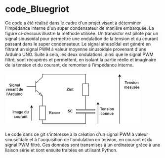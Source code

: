 # code_Bluegriot

Ce code a été réalisé dans le cadre d'un projet visant à déterminer l'impédance interne d'un super condensateur de manière embarquée. La figure ci-dessous illustre la méthode utilisée. Un transistor est piloté par un signal sinusoïdal pour permettre une ondulation de la tension et du courant passant dans le super condensateur. Le signal sinusoïdal est généré en filtrant un signal PWM à valeur moyenne sinusoïdale provenant d'une Arduino UNO. Suite à cela, les deux ondulations, ainsi que le signal PWM filtré, sont récupérés et permettent, en isolant la partie réelle et imaginaire de la tension et du courant, de remonter à l'impédance interne.

![Circuit](circuit1.drawio.png)

Le code dans ce git s'intéresse à la création d'un signal PWM à valeur sinusoïdale et à l'acquisition de l'ondulation en tension, en courant et du signal PWM filtré. Ces données sont transmises à un ordinateur grâce à une liaison série et sont ensuite traitées en utilisant Python. 


